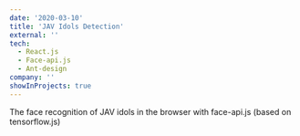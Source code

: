 ```yaml
---
date: '2020-03-10'
title: 'JAV Idols Detection'
external: ''
tech:
  - React.js
  - Face-api.js
  - Ant-design
company: ''
showInProjects: true
---
```


The face recognition of JAV idols in the browser with face-api.js (based on tensorflow.js)

